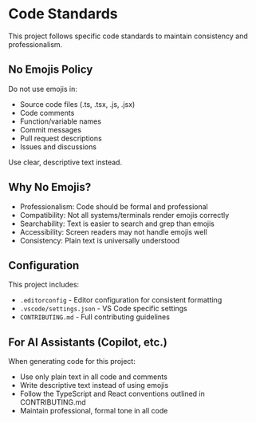 # Code Standards

This project follows specific code standards to maintain consistency and professionalism.

## No Emojis Policy

Do not use emojis in:
- Source code files (.ts, .tsx, .js, .jsx)
- Code comments
- Function/variable names
- Commit messages
- Pull request descriptions
- Issues and discussions

Use clear, descriptive text instead.

## Why No Emojis?

- Professionalism: Code should be formal and professional
- Compatibility: Not all systems/terminals render emojis correctly
- Searchability: Text is easier to search and grep than emojis
- Accessibility: Screen readers may not handle emojis well
- Consistency: Plain text is universally understood

## Configuration

This project includes:
- `.editorconfig` - Editor configuration for consistent formatting
- `.vscode/settings.json` - VS Code specific settings
- `CONTRIBUTING.md` - Full contributing guidelines

## For AI Assistants (Copilot, etc.)

When generating code for this project:
- Use only plain text in all code and comments
- Write descriptive text instead of using emojis
- Follow the TypeScript and React conventions outlined in CONTRIBUTING.md
- Maintain professional, formal tone in all code
